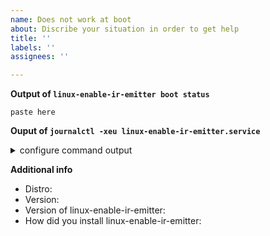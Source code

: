 ```yaml
---
name: Does not work at boot
about: Discribe your situation in order to get help
title: ''
labels: ''
assignees: ''

---
```


**Output of `linux-enable-ir-emitter boot status`**
```
paste here
```

**Ouput of `journalctl -xeu linux-enable-ir-emitter.service`**
<details><summary>configure command output</summary>

```
paste here
```
</details>

<!-- Specify if possible when the problem occurred -->

**Additional info**
 - Distro: 
 - Version: 
 - Version of linux-enable-ir-emitter: <!-- linux-enable-ir-emitter -V -->
 - How did you install linux-enable-ir-emitter: <!-- bash or AUR or COPR -->
